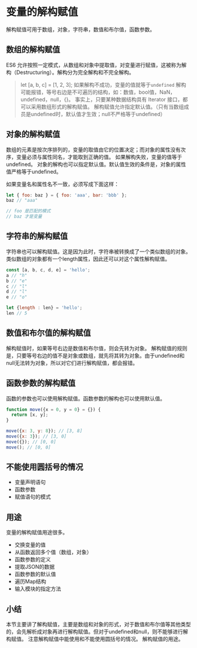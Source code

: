 # 变量的解构赋值

解构赋值可用于数组，对象，字符串，数值和布尔值，函数参数。

## 数组的解构赋值

ES6 允许按照一定模式，从数组和对象中提取值，对变量进行赋值，这被称为解构（Destructuring）。解构分为完全解构和不完全解构。
> let [a, b, c] = [1, 2, 3];
如果解构不成功，变量的值就等于`undefined`
解构可能报错，等号右边是不可遍历的结构，如：数值，bool值，NaN，undefined，null，{}。
事实上，只要某种数据结构具有 Iterator 接口，都可以采用数组形式的解构赋值。
解构赋值允许指定默认值。（只有当数组成员是undefined时，默认值才生效；null不严格等于undefined）

## 对象的解构赋值

数组的元素是按次序排列的，变量的取值由它的位置决定；而对象的属性没有次序，变量必须与属性同名，才能取到正确的值。
如果解构失败，变量的值等于undefined。
对象的解构也可以指定默认值。默认值生效的条件是，对象的属性值严格等于undefined。

如果变量名和属性名不一致，必须写成下面这样：

```javascript
let { foo: baz } = { foo: 'aaa', bar: 'bbb' };
baz // "aaa"

// foo 是匹配的模式
// baz 才是变量
```

## 字符串的解构赋值

字符串也可以解构赋值。这是因为此时，字符串被转换成了一个类似数组的对象。
类似数组的对象都有一个length属性，因此还可以对这个属性解构赋值。

```javascript
const [a, b, c, d, e] = 'hello';
a // "h"
b // "e"
c // "l"
d // "l"
e // "o"

let {length : len} = 'hello';
len // 5
```

## 数值和布尔值的解构赋值

解构赋值时，如果等号右边是数值和布尔值，则会先转为对象。
解构赋值的规则是，只要等号右边的值不是对象或数组，就先将其转为对象。由于undefined和null无法转为对象，所以对它们进行解构赋值，都会报错。

## 函数参数的解构赋值

函数的参数也可以使用解构赋值。函数参数的解构也可以使用默认值。

```javascript
function move({x = 0, y = 0} = {}) {
  return [x, y];
}

move({x: 3, y: 8}); // [3, 8]
move({x: 3}); // [3, 0]
move({}); // [0, 0]
move(); // [0, 0]
```

## 不能使用圆括号的情况

- 变量声明语句
- 函数参数
- 赋值语句的模式

## 用途

变量的解构赋值用途很多。

- 交换变量的值
- 从函数返回多个值（数组，对象）
- 函数参数的定义
- 提取JSON的数据
- 函数参数的默认值
- 遍历Map结构
- 输入模块的指定方法

## 小结

本节主要讲了解构赋值，主要是数组和对象的形式，对于数值和布尔值等其他类型的，会先解析成对象再进行解构赋值。但对于undefined和null，则不能够进行解构赋值。
注意解构赋值中能使用和不能使用圆括号的情况。
解构赋值的用途。
